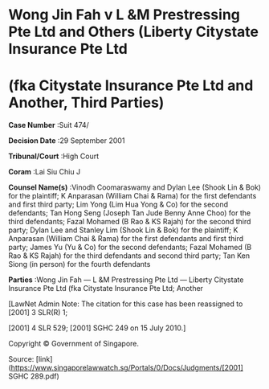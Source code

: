 # Wong Jin Fah v L &M Prestressing Pte Ltd and Others (Liberty Citystate Insurance Pte Ltd 

# (fka Citystate Insurance Pte Ltd and Another, Third Parties) 



**Case Number** :Suit 474/ 

**Decision Date** :29 September 2001 

**Tribunal/Court** :High Court 

**Coram** :Lai Siu Chiu J 

**Counsel Name(s)** :Vinodh Coomaraswamy and Dylan Lee (Shook Lin & Bok) for the plaintiff; K Anparasan (William Chai & Rama) for the first defendants and first third party; Lim Yong (Lim Hua Yong & Co) for the second defendants; Tan Hong Seng (Joseph Tan Jude Benny Anne Choo) for the third defendants; Fazal Mohamed (B Rao & KS Rajah) for the second third party; Dylan Lee and Stanley Lim (Shook Lin & Bok) for the plaintiff; K Anparasan (William Chai & Rama) for the first defendants and first third party; James Yu (Yu & Co) for the second defendants; Fazal Mohamed (B Rao & KS Rajah) for the third defendants and second third party; Tan Ken Siong (in person) for the fourth defendants 

**Parties** :Wong Jin Fah — L &M Prestressing Pte Ltd — Liberty Citystate Insurance Pte Ltd (fka Citystate Insurance Pte Ltd; Another 

[LawNet Admin Note: The citation for this case has been reassigned to <span class="citation">[2001] 3 SLR(R) 1</span>; 

<span class="citation">[2001] 4 SLR 529</span>; <span class="citation">[2001] SGHC 249</span> on 15 July 2010.] 

 Copyright © Government of Singapore. 


Source: [link](https://www.singaporelawwatch.sg/Portals/0/Docs/Judgments/[2001] SGHC 289.pdf)
